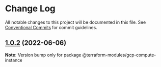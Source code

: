 # Change Log

All notable changes to this project will be documented in this file.
See [Conventional Commits](https://conventionalcommits.org) for commit guidelines.

## [1.0.2](https://github.com/gaussb-labs/tf-modules/compare/v1.0.1...v1.0.2) (2022-06-06)

**Note:** Version bump only for package @terraform-modules/gcp-compute-instance
